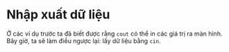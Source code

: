 # Nhập xuất dữ liệu

Ở các ví dụ trước ta đã biết được rằng `cout` có thể in các giá trị ra màn hình. Bây giờ, ta sẽ làm điều ngược lại: lấy dữ liệu bằng `cin`.